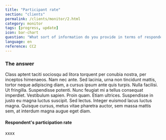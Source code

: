 ```yaml
---
title: "Participant rate"
section: "clients"
permalink: /clients/monitor/2.html
category: monitor
tags: [progress, update]
icon: bar-chart
question: "What sort of information do you provide in terms of respondent's participation to my survey? And how often such information is updated from time to time?"
language: en
reference: CC2
---
```


### The answer

Class aptent taciti sociosqu ad litora torquent per conubia nostra, per inceptos himenaeos. Nam nec ante. Sed lacinia, urna non tincidunt mattis, tortor neque adipiscing diam, a cursus ipsum ante quis turpis. Nulla facilisi. Ut fringilla. Suspendisse potenti. Nunc feugiat mi a tellus consequat imperdiet. Vestibulum sapien. Proin quam. Etiam ultrices. Suspendisse in justo eu magna luctus suscipit. Sed lectus. Integer euismod lacus luctus magna. Quisque cursus, metus vitae pharetra auctor, sem massa mattis sem, at interdum magna augue eget diam.

#### Respondent's participation rate

xxxx
